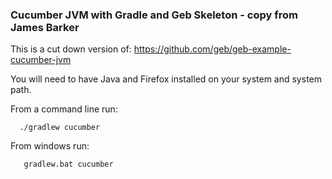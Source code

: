 <h3>Cucumber JVM with Gradle and Geb Skeleton - copy from James Barker</h3>

This is a cut down version of: https://github.com/geb/geb-example-cucumber-jvm

You will need to have Java and Firefox installed on your system and system path.

From a command line run:
```
  ./gradlew cucumber
```
From windows run:
```
   gradlew.bat cucumber
```
